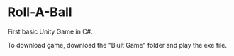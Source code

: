 # Roll-A-Ball
First basic Unity Game in C#.


To download game, download the "Biult Game" folder and play the exe file.
